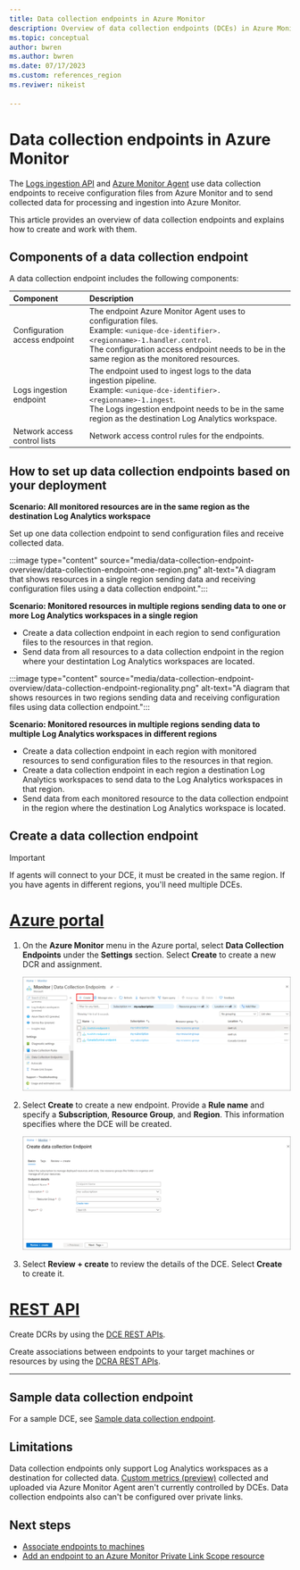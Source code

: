 ```yaml
---
title: Data collection endpoints in Azure Monitor 
description: Overview of data collection endpoints (DCEs) in Azure Monitor, including their contents and structure and how you can create and work with them.
ms.topic: conceptual
author: bwren
ms.author: bwren
ms.date: 07/17/2023
ms.custom: references_region
ms.reviwer: nikeist

---
```


# Data collection endpoints in Azure Monitor

The [Logs ingestion API](../logs/logs-ingestion-api-overview.md) and [Azure Monitor Agent](../agents/agents-overview.md) use data collection endpoints to receive configuration files from Azure Monitor and to send collected data for processing and ingestion into Azure Monitor. 

This article provides an overview of data collection endpoints and explains how to create and work with them.

## Components of a data collection endpoint
A data collection endpoint includes the following components:

| Component | Description |
|:---|:---|
| Configuration access endpoint | The endpoint Azure Monitor Agent uses to configuration files.<br>Example: `<unique-dce-identifier>.<regionname>-1.handler.control`.<br>The configuration access endpoint needs to be in the same region as the monitored resources. |
| Logs ingestion endpoint | The endpoint used to ingest logs to the data ingestion pipeline.<br>Example: `<unique-dce-identifier>.<regionname>-1.ingest`.<br>The Logs ingestion endpoint needs to be in the same region as the destination Log Analytics workspace. |
| Network access control lists | Network access control rules for the endpoints. |

## How to set up data collection endpoints based on your deployment

**Scenario: All monitored resources are in the same region as the destination Log Analytics workspace**

Set up one data collection endpoint to send configuration files and receive collected data.

:::image type="content" source="media/data-collection-endpoint-overview/data-collection-endpoint-one-region.png" alt-text="A diagram that shows resources in a single region sending data and receiving configuration files using a data collection endpoint.":::

**Scenario: Monitored resources in multiple regions sending data to one or more Log Analytics workspaces in a single region**

- Create a data collection endpoint in each region to send configuration files to the resources in that region.
- Send data from all resources to a data collection endpoint in the region where your destintation Log Analytics workspaces are located. 

:::image type="content" source="media/data-collection-endpoint-overview/data-collection-endpoint-regionality.png" alt-text="A diagram that shows resources in two regions sending data and receiving configuration files using data collection endpoint.":::

**Scenario: Monitored resources in multiple regions sending data to multiple Log Analytics workspaces in different regions**

 - Create a data collection endpoint in each region with monitored resources to send configuration files to the resources in that region.
 - Create a data collection endpoint in each region a destination Log Analytics workspaces to send data to the Log Analytics workspaces in that region.
 - Send data from each monitored resource to the data collection endpoint in the region where the destination Log Analytics workspace is located.

## Create a data collection endpoint

> [!IMPORTANT]
> If agents will connect to your DCE, it must be created in the same region. If you have agents in different regions, you'll need multiple DCEs.

# [Azure portal](#tab/portal)

1. On the **Azure Monitor** menu in the Azure portal, select **Data Collection Endpoints** under the **Settings** section. Select **Create** to create a new DCR and assignment.

   [![Screenshot that shows data collection endpoints.](media/data-collection-endpoint-overview/data-collection-endpoint-overview.png)](media/data-collection-endpoint-overview/data-collection-endpoint-overview.png#lightbox)

1. Select **Create** to create a new endpoint. Provide a **Rule name** and specify a **Subscription**, **Resource Group**, and **Region**. This information specifies where the DCE will be created.

   [![Screenshot that shows data collection rule basics.](media/data-collection-endpoint-overview/data-collection-endpoint-basics.png)](media/data-collection-endpoint-overview/data-collection-endpoint-basics.png#lightbox)

1. Select **Review + create** to review the details of the DCE. Select **Create** to create it.

# [REST API](#tab/restapi)

Create DCRs by using the [DCE REST APIs](/cli/azure/monitor/data-collection/endpoint).

Create associations between endpoints to your target machines or resources by using the [DCRA REST APIs](/rest/api/monitor/datacollectionruleassociations/create#examples).

---

## Sample data collection endpoint
For a sample DCE, see [Sample data collection endpoint](data-collection-endpoint-sample.md).


## Limitations
Data collection endpoints only support Log Analytics workspaces as a destination for collected data. [Custom metrics (preview)](../essentials/metrics-custom-overview.md) collected and uploaded via Azure Monitor Agent aren't currently controlled by DCEs. Data collection endpoints also can't be configured over private links.


## Next steps
- [Associate endpoints to machines](../agents/data-collection-rule-azure-monitor-agent.md#create-a-data-collection-rule)
- [Add an endpoint to an Azure Monitor Private Link Scope resource](../logs/private-link-configure.md#connect-azure-monitor-resources)
